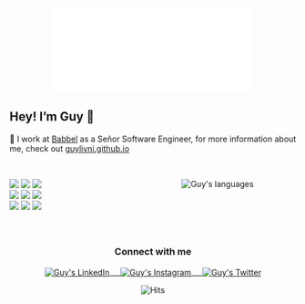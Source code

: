 
<p align="center">
  <img align="center" src="https://github.com/GuyLivni/GuyLivni/blob/master/hello.gif" width="350px" height="150px">
</p>

## Hey! I’m Guy :wave: 

<p>
  💼 I work at <a href="https://www.babbel.com">Babbel</a> as a Señor Software Engineer, for more information about me, check out 
  <a href="https://guylivni.github.io/">guylivni.github.io</a>
</p>

<br/>
<p>
<!--   <img width="50%" align="right" alt="Guy's github stats" src="https://github-readme-stats.vercel.app/api?username=GuyLivni&show_icons=true&theme=cobalt&hide_rank=true" /> -->
<img width="40%" align="right" src="https://github-readme-stats.vercel.app/api/top-langs/?username=GuyLivni&hide_langs_below=1" alt="Guy's languages" /> 
  <code><img width="14%" src="https://www.vectorlogo.zone/logos/reactjs/reactjs-ar21.svg"></code>
  <code><img width="14%" src="https://www.vectorlogo.zone/logos/javascript/javascript-ar21.svg"></code>
  <code><img width="14%" src="https://www.vectorlogo.zone/logos/nodejs/nodejs-ar21.svg"></code>
  <br />
  <code><img width="14%" src="https://www.vectorlogo.zone/logos/amazon_aws/amazon_aws-ar21.svg"></code>
  <code><img width="14%" src="https://www.vectorlogo.zone/logos/jestjsio/jestjsio-ar21.svg"></code>
  <code><img width="14%" src="https://www.vectorlogo.zone/logos/js_webpack/js_webpack-ar21.svg"></code>
  <br />
  <code><img width="14%" src="https://www.vectorlogo.zone/logos/w3_html5/w3_html5-ar21.svg"></code>
  <code><img width="14%" src="https://www.vectorlogo.zone/logos/gatsbyjs/gatsbyjs-ar21.svg"></code>
  <code><img width="14%" src="https://www.vectorlogo.zone/logos/travis-ci/travis-ci-ar21.svg"></code>
</p>
<br />

##

<div align="center">
  <h3 align="center">Connect with me</h3>
</div>
<p align="center">
 <a href="https://www.linkedin.com/in/guylivni/" target="blank">
  <img align="center" alt="Guy's LinkedIn" width="30px" src="https://www.vectorlogo.zone/logos/linkedin/linkedin-icon.svg" /> &nbsp; &nbsp;
 </a>
 <a href="https://www.instagram.com/guylivni/" target="blank">
  <img align="center" alt="Guy's Instagram" width="30px" src="https://www.vectorlogo.zone/logos/instagram/instagram-icon.svg" /> &nbsp; &nbsp;
 </a>
 <a href="https://twitter.com/guy_livni" target="blank">
  <img align="center" alt="Guy's Twitter" width="30px" src="https://www.vectorlogo.zone/logos/twitter/twitter-official.svg" />
 </a>
</p>
<p align="center">
  <img src="https://hits.seeyoufarm.com/api/count/incr/badge.svg?url=https://github.com/GuyLivni" alt="Hits" />
</p>

